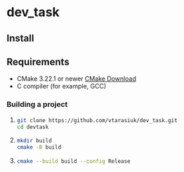 # dev_task

## Install

## Requirements

- CMake 3.22.1 or newer [CMake Download](https://cmake.org/download/)
- C compiler (for example, GCC)

### Building a project

1.  ```sh
    git clone https://github.com/vtarasiuk/dev_task.git
    cd devtask
    ```

2.  ```sh
    mkdir build
    cmake -B build
    ```

3.  ```sh
    cmake --build build --config Release
    ```